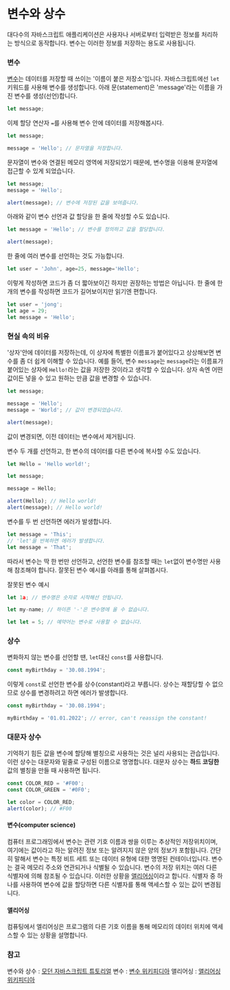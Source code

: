 # 변수와 상수

대다수의 자바스크립트 애플리케이션은 사용자나 서버로부터 입력받은 정보를 처리하는 방식으로 동작합니다.
변수는 이러한 정보를 저장하는 용도로 사용됩니다.

### 변수
[변수](#변수computer-science)는 데이터를 저장할 때 쓰이는 '이름이 붙은 저장소'입니다.
자바스크립트에선 `let`키워드를 사용해 변수를 생성합니다.
아래 문(statement)은 'message'라는 이름을 가진 변수를 생성(선언)합니다.
```js
let message;
```

이제 할당 연산자 `=`를 사용해 변수 안에 데이터를 저장해봅시다.

```js
let message;

message = 'Hello'; // 문자열을 저장합니다.
```
문자열이 변수와 연결된 메모리 영역에 저장되었기 때문에, 변수명을 이용해 문자열에 접근할 수 있게 되었습니다.
```js
let message;
message = 'Hello';

alert(message); // 변수에 저장된 값을 보여줍니다.
```
아래와 같이 변수 선언과 값 할당을 한 줄에 작성할 수도 있습니다.
```js
let message = 'Hello'; // 변수를 정의하고 값을 할당합니다.

alert(message);
```
한 줄에 여러 변수를 선언하는 것도 가능합니다.
```js
let user = 'John', age=25, message='Hello';
```
이렇게 작성하면 코드가 좀 더 짧아보이긴 하지만 권장하는 방법은 아닙니다.
한 줄에 한 개의 변수를 작성하면 코드가 길어보이지만 읽기엔 편합니다.
```js
let user = 'jong';
let age = 29;
let message = 'Hello';
```
### 현실 속의 비유
'상자'안에 데이터를 저장하는데, 이 상자에 특별한 이름표가 붙어있다고 상상해보면
변수를 좀 더 쉽게 이해할 수 있습니다.
예를 들어, 변수 `message`는 `message`라는 이름표가 붙어있는 상자에
`Hello!`라는 값을 저장한 것이라고 생각할 수 있습니다.
상자 속엔 어떤 값이든 넣을 수 있고 원하는 만큼 값을 변경할 수 있습니다.
```js
let message;

message = 'Hello';
message = 'World'; // 값이 변경되었습니다.

alert(message);
```
값이 변경되면, 이전 데이터는 변수에서 제거됩니다.

변수 두 개를 선언하고, 한 변수의 데이터를 다른 변수에 복사할 수도 있습니다.
```js
let Hello = 'Hello world!';

let message;

message = Hello;

alert(Hello); // Hello world!
alert(message); // Hello world!
```

변수를 두 번 선언하면 에러가 발생합니다.
```js
let message = 'This';
// 'let'을 반복하면 에러가 발생합니다.
let message = 'That';
```
따라서 변수는 딱 한 번만 선언하고, 선언한 변수를 참조할 때는 `let`없이 변수명만 사용해 참조해야 합니다.
잘못된 변수 예시를 아래를 통해 살펴봅시다.

잘못된 변수 예시
```js
let 1a; // 변수명은 숫자로 시작해선 안됩니다.

let my-name; // 하이픈 '-'은 변수명에 올 수 없습니다.

let let = 5; // 예약어는 변수로 사용할 수 없습니다.
```

### 상수
변화하지 않는 변수를 선언할 땐, `let`대신 `const`를 사용합니다.
```js
const myBirthday = '30.08.1994';
```
이렇게 `const`로 선언한 변수를 상수(constant)라고 부릅니다.
상수는 재할당할 수 없으므로 상수를 변경하려고 하면 에러가 발생합니다.
```js
const myBirthday = '30.08.1994';

myBirthday = '01.01.2022'; // error, can't reassign the constant!
```
### 대문자 상수
기억하기 힘든 값을 변수에 할당해 별칭으로 사용하는 것은 널리 사용되는 관습입니다.
이런 상수는 대문자와 밑줄로 구성된 이름으로 명명합니다.
대문자 상수는 **하드 코딩한** 값의 별칭을 만들 때 사용하면 됩니다.
```js
const COLOR_RED = '#F00';
const COLOR_GREEN = '#0F0';

let color = COLOR_RED;
alert(color); // #F00
```

#### 변수(computer science)
컴퓨터 프로그래밍에서 변수는 관련 기호 이름과 쌍을 이루는 추상적인 저장위치이며,
여기에는 값이라고 하는 알려진 정보 또는 알려지지 않은 양의 정보가 포함됩니다.
간단히 말해서 변수는 특정 비트 세트 또는 데이터 유형에 대한 명명된 컨테이너입니다.
변수는 결국 메모리 주소와 연관되거나 식별될 수 있습니다.
변수의 저장 위치는 여러 다른 식별자에 의해 참조될 수 있습니다.
이러한 상황을 [앨리어싱](#앨리어싱)이라고 합니다.
식별자 중 하나를 사용하여 변수에 값을 할당하면 다른 식별자를 통해 액세스할 수 있는 값이 변경됩니다.


#### 앨리어싱
컴퓨팅에서 엘리어싱은 프로그램의 다른 기호 이름을 통해 메모리의 데이터 위치에 액세스할 수 있는 상황을
설명합니다.

### 참고
변수와 상수 : [모던 자바스크립트 튜토리얼](https://ko.javascript.info/variables)
변수 : [변수 위키피디아](https://en.wikipedia.org/wiki/Variable_(computer_science))
앨리어싱 : [앨리어싱 위키피디아](https://en.wikipedia.org/wiki/Aliasing_(computing))